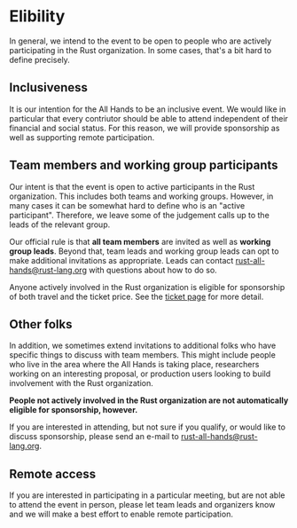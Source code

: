 # Elibility

In general, we intend to the event to be open to people who are
actively participating in the Rust organization. In some cases, that's
a bit hard to define precisely.

## Inclusiveness

It is our intention for the All Hands to be an inclusive event.  We
would like in particular that every contriutor should be able to
attend independent of their financial and social status. For this
reason, we will provide sponsorship as well as supporting remote
participation.

## Team members and working group participants

Our intent is that the event is open to active participants in the
Rust organization. This includes both teams and working
groups. However, in many cases it can be somewhat hard to define who
is an "active participant". Therefore, we leave some of the judgement
calls up to the leads of the relevant group.

Our official rule is that **all team members** are invited as well as
**working group leads**.  Beyond that, team leads and working group
leads can opt to make additional invitations as appropriate.
Leads can contact <rust-all-hands@rust-lang.org> with
questions about how to do so.

Anyone actively involved in the Rust organization is eligible for
sponsorship of both travel and the ticket price. See the [ticket
page](./tickets.html) for more detail.

## Other folks

In addition, we sometimes extend invitations to additional folks who
have specific things to discuss with team members. This might include
people who live in the area where the All Hands is taking place,
researchers working on an interesting proposal, or production users
looking to build involvement with the Rust organization.

**People not actively involved in the Rust organization are not automatically
eligible for sponsorship, however.**

If you are interested in attending, but not sure if you qualify, or
would like to discuss sponsorship, please send an e-mail to
<rust-all-hands@rust-lang.org>.

## Remote access

If you are interested in participating in a particular meeting, but
are not able to attend the event in person, please let team leads and
organizers know and we will make a best effort to enable remote
participation.
